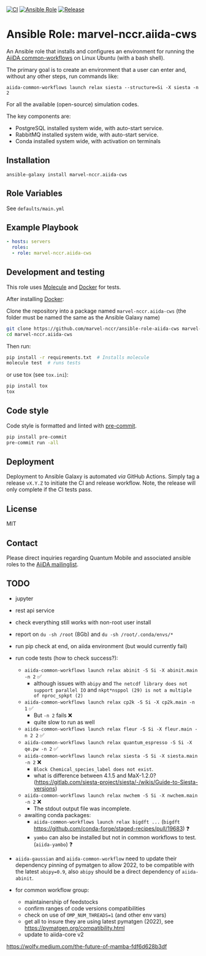 [![CI](https://github.com/marvel-nccr/ansible-role-aiida-cws/workflows/CI/badge.svg)](https://github.com/marvel-nccr/ansible-role-aiida-cws/actions)
[![Ansible Role](https://img.shields.io/ansible/role/25521.svg)](https://galaxy.ansible.com/marvel-nccr/aiida-cws)
[![Release](https://img.shields.io/github/tag/marvel-nccr/ansible-role-aiida-cws.svg)](https://github.com/marvel-nccr/ansible-role-aiida-cws/releases)

# Ansible Role: marvel-nccr.aiida-cws

An Ansible role that installs and configures an environment for running the [AiiDA common-workflows](https://github.com/aiidateam/aiida-common-workflows) on Linux Ubuntu (with a bash shell).

The primary goal is to create an environment that a user can enter and, without any other steps, run commands like:

```shell
aiida-common-workflows launch relax siesta --structure=Si -X siesta -n 2
```

For all the available (open-source) simulation codes.

The key components are:

- PostgreSQL installed system wide, with auto-start service.
- RabbitMQ installed system wide, with auto-start service.
- Conda installed system wide, with activation on terminals

## Installation

`ansible-galaxy install marvel-nccr.aiida-cws`

## Role Variables

See `defaults/main.yml`

## Example Playbook

```yaml
- hosts: servers
  roles:
  - role: marvel-nccr.aiida-cws
```

## Development and testing

This role uses [Molecule](https://molecule.readthedocs.io/en/latest/#) and [Docker](https://www.docker.com/) for tests.

After installing [Docker](https://www.docker.com/):

Clone the repository into a package named `marvel-nccr.aiida-cws` (the folder must be named the same as the Ansible Galaxy name)

```bash
git clone https://github.com/marvel-nccr/ansible-role-aiida-cws marvel-nccr.aiida-cws
cd marvel-nccr.aiida-cws
```

Then run:

```bash
pip install -r requirements.txt  # Installs molecule
molecule test  # runs tests
```

or use tox (see `tox.ini`):

```bash
pip install tox
tox
```

## Code style

Code style is formatted and linted with [pre-commit](https://pre-commit.com/).

```bash
pip install pre-commit
pre-commit run -all
```

## Deployment

Deployment to Ansible Galaxy is automated *via* GitHub Actions.
Simply tag a release `vX.Y.Z` to initiate the CI and release workflow.
Note, the release will only complete if the CI tests pass.

## License

MIT

## Contact

Please direct inquiries regarding Quantum Mobile and associated ansible roles to the [AiiDA mailinglist](http://www.aiida.net/mailing-list/).

## TODO

- jupyter
- rest api service
- check everything still works with non-root user install
- report on `du -sh /root` (8Gb) and `du -sh /root/.conda/envs/*`

- run pip check at end, on aiida environment (but would currently fail)
- run code tests (how to check success?):
  - `aiida-common-workflows launch relax abinit -S Si -X abinit.main -n 2`  ✅
    - although issues with `abipy` and `The netcdf library does not support parallel IO` and `nkpt*nsppol (29) is not a multiple of nproc_spkpt (2)`
  - `aiida-common-workflows launch relax cp2k -S Si -X cp2k.main -n 1` ✅
    - But `-n 2` fails ❌
    - quite slow to run as well
  - `aiida-common-workflows launch relax fleur -S Si -X fleur.main -n 2 2` ✅
  - `aiida-common-workflows launch relax quantum_espresso -S Si -X qe.pw -n 2` ✅
  - `aiida-common-workflows launch relax siesta -S Si -X siesta.main -n 2` ❌
    - `Block Chemical_species_label does not exist`.
    - what is difference between 4.1.5 and MaX-1.2.0? (<https://gitlab.com/siesta-project/siesta/-/wikis/Guide-to-Siesta-versions>)
  - `aiida-common-workflows launch relax nwchem -S Si -X nwchem.main -n 2` ❌
    - The stdout output file was incomplete.
  - awaiting conda packages:
    - `aiida-common-workflows launch relax bigdft ...` (`bigdft` <https://github.com/conda-forge/staged-recipes/pull/19683>) ❓
    - `yambo` can also be installed but not in common workflows to test. (`aiida-yambo`) ❓

- `aiida-gaussian` and `aiida-common-workflow` need to update their dependency pinning of pymatgen to allow 2022, to be compatible with the latest `abipy=0.9`, also `abipy` should be a direct dependency of `aiida-abinit`.

- for common workflow group:
  - maintainership of feedstocks
  - confirm ranges of code versions compatibilities
  - check on use of `OMP_NUM_THREADS=1` (and other env vars)
  - get all to insure they are using latest pymatgen (2022), see <https://pymatgen.org/compatibility.html>
  - update to aiida-core v2

<https://wolfv.medium.com/the-future-of-mamba-fdf6d628b3df>
